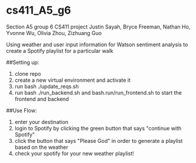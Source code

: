 # cs411_A5_g6
Section A5 group 6 CS411 project
Justin Sayah, Bryce Freeman, Nathan Ho, Yvonne Wu, Olivia Zhou, Zizhuang Guo

Using weather and user input information for Watson sentiment analysis to create a Spotify playlist for a particular walk

##Setting up:

1) clone repo
2) create a new virtual environment and activate it
3) run bash ./update_reqs.sh
4) run bash ./run_backend.sh and bash.run/run_frontend.sh to start the frontend and backend

##Use Flow:

1) enter your destination
2) login to Spotify by clicking the green button that says "continue with Spotify"
3) click the button that says "Please God" in order to generate a playlist based on the weather
4) check your spotify for your new weather playlist!
